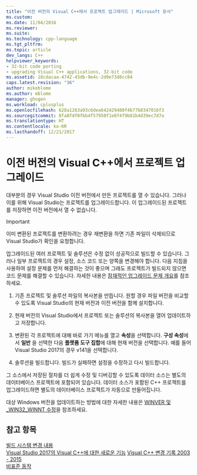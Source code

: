 ```yaml
---
title: "이전 버전의 Visual C++에서 프로젝트 업그레이드 | Microsoft 문서"
ms.custom: 
ms.date: 11/04/2016
ms.reviewer: 
ms.suite: 
ms.technology: cpp-language
ms.tgt_pltfrm: 
ms.topic: article
dev_langs: C++
helpviewer_keywords:
- 32-bit code porting
- upgrading Visual C++ applications, 32-bit code
ms.assetid: 18cdacaa-4742-43db-9e4c-2d9e73d8cc84
caps.latest.revision: "36"
author: mikeblome
ms.author: mblome
manager: ghogen
ms.workload: cplusplus
ms.openlocfilehash: 628a1263a93c6dea642429480f4b77b8347016f3
ms.sourcegitcommit: 8fa8fdf0fbb4f57950f1e8f4f9b81b4d39ec7d7a
ms.translationtype: HT
ms.contentlocale: ko-KR
ms.lasthandoff: 12/21/2017
---
```

# <a name="upgrading-projects-from-earlier-versions-of-visual-c"></a>이전 버전의 Visual C++에서 프로젝트 업그레이드
대부분의 경우 Visual Studio 이전 버전에서 만든 프로젝트를 열 수 있습니다. 그러나 이를 위해 Visual Studio는 프로젝트를 업그레이드합니다. 이 업그레이드된 프로젝트를 저장하면 이전 버전에서 열 수 없습니다.  
  
> [!IMPORTANT]
>  이미 변환된 프로젝트를 변환하려는 경우 재변환을 하면 기존 파일이 삭제되므로 Visual Studio가 확인을 요청합니다.  
  
 업그레이드된 여러 프로젝트 및 솔루션은 수정 없이 성공적으로 빌드할 수 있습니다. 그러나 일부 프로젝트의 경우 설정, 소스 코드 또는 양쪽을 변경해야 합니다. 다음 지침을 사용하여 설정 문제를 먼저 해결하는 것이 좋으며 그래도 프로젝트가 빌드되지 않으면 코드 문제를 해결할 수 있습니다. 자세한 내용은 [잠재적인 업그레이드 문제 개요](../porting/overview-of-potential-upgrade-issues-visual-cpp.md)를 참조하세요.  
  
1.  기존 프로젝트 및 솔루션 파일의 복사본을 만듭니다. 원할 경우 파일 버전을 비교할 수 있도록 Visual Studio의 현재 버전과 이전 버전을 함께 설치합니다.  
  
2.  현재 버전의 Visual Studio에서 프로젝트 또는 솔루션의 복사본을 열어 업데이트하고 저장합니다.  
  
3.  변환된 각 프로젝트에 대해 바로 가기 메뉴를 열고 **속성**을 선택합니다. **구성 속성**에서 **일반** 을 선택한 다음 **플랫폼 도구 집합**에 대해 현재 버전을 선택합니다. 예를 들어 Visual Studio 2017의 경우 v141을 선택합니다.  
  
4.  솔루션을 빌드합니다. 빌드가 실패하면 설정을 수정하고 다시 빌드합니다.  
  
 그 소스에서 저장된 절차를 더 쉽게 수정 및 디버깅할 수 있도록 데이터 소스는 별도의 데이터베이스 프로젝트에 포함되어 있습니다. 데이터 소스가 포함된 C++ 프로젝트를 업그레이드하면 별도의 데이터베이스 프로젝트가 자동으로 만들어집니다.  
  
 대상 Windows 버전을 업데이트하는 방법에 대한 자세한 내용은 [WINVER 및 _WIN32_WINNT 수정](../porting/modifying-winver-and-win32-winnt.md)을 참조하세요.  
  
## <a name="see-also"></a>참고 항목  
 [빌드 시스템 변경 내용](../build/build-system-changes.md)  
 [Visual Studio 2017의 Visual C++에 대한 새로운 기능](../what-s-new-for-visual-cpp-in-visual-studio.md) [Visual C++ 변경 기록 2003 - 2015](../porting/visual-cpp-change-history-2003-2015.md)   
 [비표준 동작](../cpp/nonstandard-behavior.md)